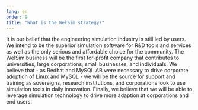 ```yaml
---
lang: en
order: 9
title: "What is the WelSim strategy?"
---
```


It is our belief that the engineering simulation industry is still led by users. We intend to be the superior simulation software for R&D tools and services as well as the only serious and affordable choice for the community. The WelSim business will be the first for-profit company that contributes to universities, large corporations, small businesses, and individuals. We believe that - as Redhat and MySQL AB were necessary to drive corporate adoption of Linux and MySQL - we will be the source for support and training as sovereigns, research institutions, and corporations look to use simulation tools in daily innovation. Finally, we believe that we will be able to leverage simulation technology to drive more adaption at corporations and end users.
